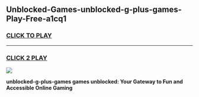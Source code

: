 
## Unblocked-Games-unblocked-g-plus-games-Play-Free-a1cq1
<h3>
<a href="https://premium76.site?title=unblocked-g-plus-games&ref=20M">CLICK TO PLAY</a></h3>
<hr>

<h3>
<a href="https://premium76.site?title=unblocked-g-plus-games&ref=20M">CLICK 2 PLAY</a>
  
</h3>

<a href="https://premium76.site?title=unblocked-g-plus-games&ref=19M"><img src="https://clearcache.store/games.png"></a>


**unblocked-g-plus-games games unblocked: Your Gateway to Fun and Accessible Online Gaming**
